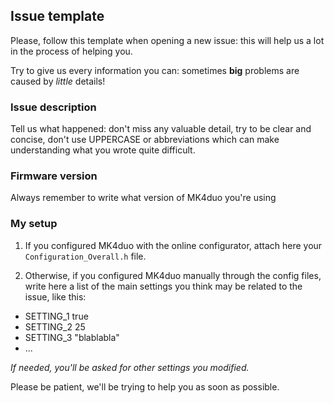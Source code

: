 ## Issue template
Please, follow this template when opening a new issue: this will help us a lot in the process of helping you.

Try to give us every information you can: sometimes **big** problems are caused by _little_ details!

### Issue description
Tell us what happened: don't miss any valuable detail, try to be clear and concise, don't use UPPERCASE or abbreviations which can make understanding what you wrote quite difficult.

### Firmware version
Always remember to write what version of MK4duo you're using

### My setup
1. If you configured MK4duo with the online configurator, attach here your `Configuration_Overall.h` file.

2. Otherwise, if you configured MK4duo manually through the config files, write here a list of the main settings you think may be related to the issue, like this:
- SETTING_1    true
- SETTING_2    25
- SETTING_3    "blablabla"
- ...

_If needed, you'll be asked for other settings you modified._

Please be patient, we'll be trying to help you as soon as possible.
